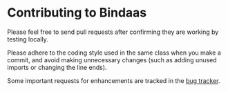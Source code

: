 # Contributing to Bindaas

Please feel free to send pull requests after confirming they are working by testing locally. 

Please adhere to the coding style used in the same class when you make a commit, and avoid making unnecessary changes (such as adding unused imports or changing the line ends).

Some important requests for enhancements are tracked in the [bug tracker](https://github.com/sharmalab/bindaas/issues).
